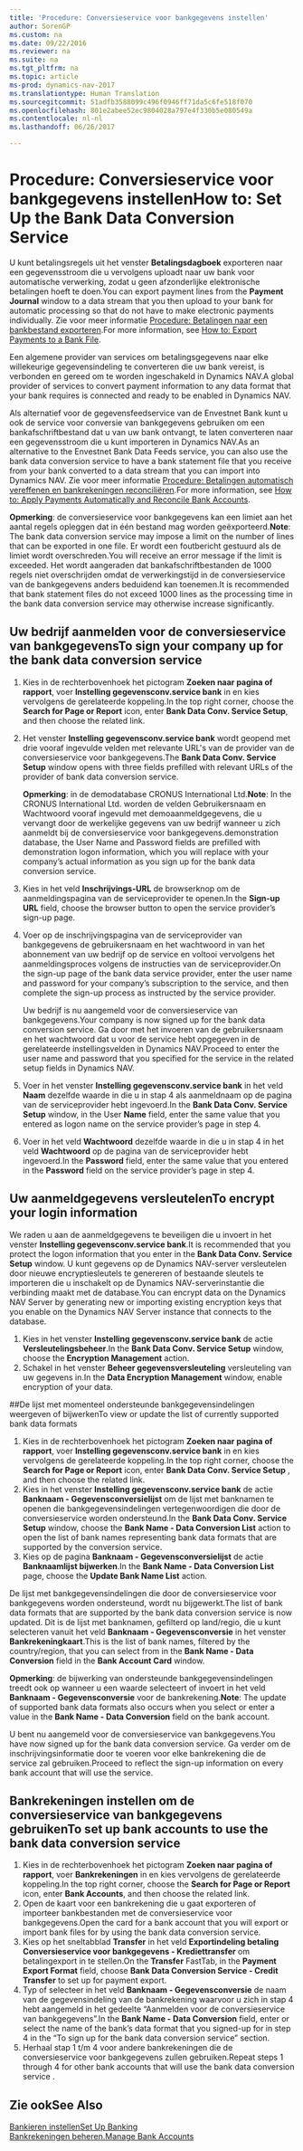 ```yaml
---
title: 'Procedure: Conversieservice voor bankgegevens instellen'
author: SorenGP
ms.custom: na
ms.date: 09/22/2016
ms.reviewer: na
ms.suite: na
ms.tgt_pltfrm: na
ms.topic: article
ms-prod: dynamics-nav-2017
ms.translationtype: Human Translation
ms.sourcegitcommit: 51adfb3588099c496f0946ff71da5c6fe518f070
ms.openlocfilehash: 801e2abee52ec9804028a797e4f330b5e080549a
ms.contentlocale: nl-nl
ms.lasthandoff: 06/26/2017

---
```


# <a name="how-to-set-up-the-bank-data-conversion-service"></a><span data-ttu-id="7b976-102">Procedure: Conversieservice voor bankgegevens instellen</span><span class="sxs-lookup"><span data-stu-id="7b976-102">How to: Set Up the Bank Data Conversion Service</span></span>
<span data-ttu-id="7b976-103">U kunt betalingsregels uit het venster **Betalingsdagboek** exporteren naar een gegevensstroom die u vervolgens uploadt naar uw bank voor automatische verwerking, zodat u geen afzonderlijke elektronische betalingen hoeft te doen.</span><span class="sxs-lookup"><span data-stu-id="7b976-103">You can export payment lines from the **Payment Journal** window to a data stream that you then upload to your bank for automatic processing so that do not have to make electronic payments individually.</span></span> <span data-ttu-id="7b976-104">Zie voor meer informatie [Procedure: Betalingen naar een bankbestand exporteren](payables-how-export-payments-bank-file.md).</span><span class="sxs-lookup"><span data-stu-id="7b976-104">For more information, see [How to: Export Payments to a Bank File](payables-how-export-payments-bank-file.md).</span></span>

<span data-ttu-id="7b976-105">Een algemene provider van services om betalingsgegevens naar elke willekeurige gegevensindeling te converteren die uw bank vereist, is verbonden en gereed om te worden ingeschakeld in Dynamics NAV.</span><span class="sxs-lookup"><span data-stu-id="7b976-105">A global provider of services to convert payment information to any data format that your bank requires is connected and ready to be enabled in Dynamics NAV.</span></span>

<span data-ttu-id="7b976-106">Als alternatief voor de gegevensfeedservice van de Envestnet Bank kunt u ook de service voor conversie van bankgegevens gebruiken om een bankafschriftbestand dat u van uw bank ontvangt, te laten converteren naar een gegevensstroom die u kunt importeren in Dynamics NAV.</span><span class="sxs-lookup"><span data-stu-id="7b976-106">As an alternative to the Envestnet Bank Data Feeds service, you can also use the bank data conversion service to have a bank statement file that you receive from your bank converted to a data stream that you can import into Dynamics NAV.</span></span> <span data-ttu-id="7b976-107">Zie voor meer informatie [Procedure: Betalingen automatisch vereffenen en bankrekeningen reconciliëren](receivables-apply-payments-auto-reconcile-bank-accounts.md).</span><span class="sxs-lookup"><span data-stu-id="7b976-107">For more information, see [How to: Apply Payments Automatically and Reconcile Bank Accounts](receivables-apply-payments-auto-reconcile-bank-accounts.md).</span></span>

<span data-ttu-id="7b976-108">**Opmerking**: de conversieservice voor bankgegevens kan een limiet aan het aantal regels opleggen dat in één bestand mag worden geëxporteerd.</span><span class="sxs-lookup"><span data-stu-id="7b976-108">**Note**: The bank data conversion service may impose a limit on the number of lines that can be exported in one file.</span></span> <span data-ttu-id="7b976-109">Er wordt een foutbericht gestuurd als de limiet wordt overschreden.</span><span class="sxs-lookup"><span data-stu-id="7b976-109">You will receive an error message if the limit is exceeded.</span></span> <span data-ttu-id="7b976-110">Het wordt aangeraden dat bankafschriftbestanden de 1000 regels niet overschrijden omdat de verwerkingstijd in de conversieservice van de bankgegevens anders beduidend kan toenemen.</span><span class="sxs-lookup"><span data-stu-id="7b976-110">It is recommended that bank statement files do not exceed 1000 lines as the processing time in the bank data conversion service may otherwise increase significantly.</span></span>

## <a name="to-sign-your-company-up-for-the-bank-data-conversion-service"></a><span data-ttu-id="7b976-111">Uw bedrijf aanmelden voor de conversieservice van bankgegevens</span><span class="sxs-lookup"><span data-stu-id="7b976-111">To sign your company up for the bank data conversion service</span></span>
1. <span data-ttu-id="7b976-112">Kies in de rechterbovenhoek het pictogram **Zoeken naar pagina of rapport**, voer **Instelling gegevensconv.service bank** in en kies vervolgens de gerelateerde koppeling.</span><span class="sxs-lookup"><span data-stu-id="7b976-112">In the top right corner, choose the **Search for Page or Report** icon, enter **Bank Data Conv. Service Setup**, and then choose the related link.</span></span>  
2. <span data-ttu-id="7b976-113">Het venster **Instelling gegevensconv.service bank** wordt geopend met drie vooraf ingevulde velden met relevante URL's van de provider van de conversieservice voor bankgegevens.</span><span class="sxs-lookup"><span data-stu-id="7b976-113">The **Bank Data Conv. Service Setup** window opens with three fields prefilled with relevant URLs of the provider of bank data conversion service.</span></span>

    <span data-ttu-id="7b976-114">**Opmerking**: in de demodatabase CRONUS International Ltd.</span><span class="sxs-lookup"><span data-stu-id="7b976-114">**Note**: In the CRONUS International Ltd.</span></span> <span data-ttu-id="7b976-115">worden de velden Gebruikersnaam en Wachtwoord vooraf ingevuld met demoaanmeldgegevens, die u vervangt door de werkelijke gegevens van uw bedrijf wanneer u zich aanmeldt bij de conversieservice voor bankgegevens.</span><span class="sxs-lookup"><span data-stu-id="7b976-115">demonstration database, the User Name and Password fields are prefilled with demonstration logon information, which you will replace with your company’s actual information as you sign up for the bank data conversion service.</span></span>
3. <span data-ttu-id="7b976-116">Kies in het veld **Inschrijvings-URL** de browserknop om de aanmeldingspagina van de serviceprovider te openen.</span><span class="sxs-lookup"><span data-stu-id="7b976-116">In the **Sign-up URL** field, choose the browser button to open the service provider’s sign-up page.</span></span>  
4. <span data-ttu-id="7b976-117">Voer op de inschrijvingspagina van de serviceprovider van bankgegevens de gebruikersnaam en het wachtwoord in van het abonnement van uw bedrijf op de service en voltooi vervolgens het aanmeldingsproces volgens de instructies van de serviceprovider.</span><span class="sxs-lookup"><span data-stu-id="7b976-117">On the sign-up page of the bank data service provider, enter the user name and password for your company’s subscription to the service, and then complete the sign-up process as instructed by the service provider.</span></span>

    <span data-ttu-id="7b976-118">Uw bedrijf is nu aangemeld voor de conversieservice van bankgegevens.</span><span class="sxs-lookup"><span data-stu-id="7b976-118">Your company is now signed up for the bank data conversion service.</span></span> <span data-ttu-id="7b976-119">Ga door met het invoeren van de gebruikersnaam en het wachtwoord dat u voor de service hebt opgegeven in de gerelateerde instellingsvelden in Dynamics NAV.</span><span class="sxs-lookup"><span data-stu-id="7b976-119">Proceed to enter the user name and password that you specified for the service in the related setup fields in Dynamics NAV.</span></span>
5. <span data-ttu-id="7b976-120">Voer in het venster **Instelling gegevensconv.service bank** in het veld **Naam** dezelfde waarde in die u in stap 4 als aanmeldnaam op de pagina van de serviceprovider hebt ingevoerd.</span><span class="sxs-lookup"><span data-stu-id="7b976-120">In the **Bank Data Conv. Service Setup** window, in the User **Name** field, enter the same value that you entered as logon name on the service provider’s page in step 4.</span></span>
6. <span data-ttu-id="7b976-121">Voer in het veld **Wachtwoord** dezelfde waarde in die u in stap 4 in het veld **Wachtwoord** op de pagina van de serviceprovider hebt ingevoerd.</span><span class="sxs-lookup"><span data-stu-id="7b976-121">In the **Password** field, enter the same value that you entered in the **Password** field on the service provider’s page in step 4.</span></span>

## <a name="to-encrypt-your-login-information"></a><span data-ttu-id="7b976-122">Uw aanmeldgegevens versleutelen</span><span class="sxs-lookup"><span data-stu-id="7b976-122">To encrypt your login information</span></span>
<span data-ttu-id="7b976-123">We raden u aan de aanmeldgegevens te beveiligen die u invoert in het venster **Instelling gegevensconv.service bank**.</span><span class="sxs-lookup"><span data-stu-id="7b976-123">It is recommended that you protect the logon information that you enter in the **Bank Data Conv. Service Setup** window.</span></span> <span data-ttu-id="7b976-124">U kunt gegevens op de Dynamics NAV-server versleutelen door nieuwe encryptiesleutels te genereren of bestaande sleutels te importeren die u inschakelt op de Dynamics NAV-serverinstantie die verbinding maakt met de database.</span><span class="sxs-lookup"><span data-stu-id="7b976-124">You can encrypt data on the Dynamics NAV Server by generating new or importing existing encryption keys that you enable on the Dynamics NAV Server instance that connects to the database.</span></span>

1. <span data-ttu-id="7b976-125">Kies in het venster **Instelling gegevensconv.service bank** de actie **Versleutelingsbeheer**.</span><span class="sxs-lookup"><span data-stu-id="7b976-125">In the **Bank Data Conv. Service Setup** window, choose the **Encryption Management** action.</span></span>
2. <span data-ttu-id="7b976-126">Schakel in het venster **Beheer gegevensversleuteling** versleuteling van uw gegevens in.</span><span class="sxs-lookup"><span data-stu-id="7b976-126">In the **Data Encryption Management** window, enable encryption of your data.</span></span>

##<a name="to-view-or-update-the-list-of-currently-supported-bank-data-formats"></a><span data-ttu-id="7b976-127">De lijst met momenteel ondersteunde bankgegevensindelingen weergeven of bijwerken</span><span class="sxs-lookup"><span data-stu-id="7b976-127">To view or update the list of currently supported bank data formats</span></span>
1. <span data-ttu-id="7b976-128">Kies in de rechterbovenhoek het pictogram **Zoeken naar pagina of rapport**, voer **Instelling gegevensconv.service bank** in en kies vervolgens de gerelateerde koppeling.</span><span class="sxs-lookup"><span data-stu-id="7b976-128">In the top right corner, choose the **Search for Page or Report** icon, enter **Bank Data Conv. Service Setup** , and then choose the related link.</span></span>
2. <span data-ttu-id="7b976-129">Kies in het venster **Instelling gegevensconv.service bank** de actie **Banknaam - Gegevensconversielijst** om de lijst met banknamen te openen die bankgegevensindelingen vertegenwoordigen die door de conversieservice worden ondersteund.</span><span class="sxs-lookup"><span data-stu-id="7b976-129">In the **Bank Data Conv. Service Setup** window, choose the **Bank Name - Data Conversion List** action to open the list of bank names representing bank data formats that are supported by the conversion service.</span></span>
3. <span data-ttu-id="7b976-130">Kies op de pagina **Banknaam - Gegevensconversielijst** de actie **Banknaamlijst bijwerken**.</span><span class="sxs-lookup"><span data-stu-id="7b976-130">In the **Bank Name - Data Conversion List** page, choose the **Update Bank Name List** action.</span></span>

<span data-ttu-id="7b976-131">De lijst met bankgegevensindelingen die door de conversieservice voor bankgegevens worden ondersteund, wordt nu bijgewerkt.</span><span class="sxs-lookup"><span data-stu-id="7b976-131">The list of bank data formats that are supported by the bank data conversion service is now updated.</span></span> <span data-ttu-id="7b976-132">Dit is de lijst met banknamen, gefilterd op land/regio, die u kunt selecteren vanuit het veld **Banknaam - Gegevensconversie** in het venster **Bankrekeningkaart**.</span><span class="sxs-lookup"><span data-stu-id="7b976-132">This is the list of bank names, filtered by the country/region, that you can select from in the **Bank Name - Data Conversion** field in the **Bank Account Card** window.</span></span>

<span data-ttu-id="7b976-133">**Opmerking**: de bijwerking van ondersteunde bankgegevensindelingen treedt ook op wanneer u een waarde selecteert of invoert in het veld **Banknaam - Gegevensconversie** voor de bankrekening.</span><span class="sxs-lookup"><span data-stu-id="7b976-133">**Note**: The update of supported bank data formats also occurs when you select or enter a value in the **Bank Name - Data Conversion** field on the bank account.</span></span>

<span data-ttu-id="7b976-134">U bent nu aangemeld voor de conversieservice van bankgegevens.</span><span class="sxs-lookup"><span data-stu-id="7b976-134">You have now signed up for the bank data conversion service.</span></span> <span data-ttu-id="7b976-135">Ga verder om de inschrijvingsinformatie door te voeren voor elke bankrekening die de service zal gebruiken.</span><span class="sxs-lookup"><span data-stu-id="7b976-135">Proceed to reflect the sign-up information on every bank account that will use the service.</span></span>

## <a name="to-set-up-bank-accounts-to-use-the-bank-data-conversion-service"></a><span data-ttu-id="7b976-136">Bankrekeningen instellen om de conversieservice van bankgegevens gebruiken</span><span class="sxs-lookup"><span data-stu-id="7b976-136">To set up bank accounts to use the bank data conversion service</span></span>
1. <span data-ttu-id="7b976-137">Kies in de rechterbovenhoek het pictogram **Zoeken naar pagina of rapport**, voer **Bankrekeningen** in en kies vervolgens de gerelateerde koppeling.</span><span class="sxs-lookup"><span data-stu-id="7b976-137">In the top right corner, choose the **Search for Page or Report** icon, enter **Bank Accounts**, and then choose the related link.</span></span>
2. <span data-ttu-id="7b976-138">Open de kaart voor een bankrekening die u gaat exporteren of importeer bankbestanden met de conversieservice voor bankgegevens.</span><span class="sxs-lookup"><span data-stu-id="7b976-138">Open the card for a bank account that you will export or import bank files for by using the bank data conversion service.</span></span>
3. <span data-ttu-id="7b976-139">Kies op het sneltabblad **Transfer** in het veld **Exportindeling betaling** **Conversieservice voor bankgegevens - Krediettransfer** om betalingexport in te stellen.</span><span class="sxs-lookup"><span data-stu-id="7b976-139">On the **Transfer** FastTab, in the **Payment Export Format** field, choose **Bank Data Conversion Service - Credit Transfer** to set up for payment export.</span></span>
4. <span data-ttu-id="7b976-140">Typ of selecteer in het veld **Banknaam - Gegevensconversie** de naam van de gegevensindeling van de bankrekening waarvoor u zich in stap 4 hebt aangemeld in het gedeelte “Aanmelden voor de conversieservice van bankgegevens”.</span><span class="sxs-lookup"><span data-stu-id="7b976-140">In the **Bank Name - Data Conversion** field, enter or select the name of the bank’s data format that you signed-up for in step 4 in the “To sign up for the bank data conversion service” section.</span></span>
5. <span data-ttu-id="7b976-141">Herhaal stap 1 t/m 4 voor andere bankrekeningen die de conversieservice voor bankgegevens zullen gebruiken.</span><span class="sxs-lookup"><span data-stu-id="7b976-141">Repeat steps 1 through 4 for other bank accounts that will use the bank data conversion service .</span></span>

## <a name="see-also"></a><span data-ttu-id="7b976-142">Zie ook</span><span class="sxs-lookup"><span data-stu-id="7b976-142">See Also</span></span>  
[<span data-ttu-id="7b976-143">Bankieren instellen</span><span class="sxs-lookup"><span data-stu-id="7b976-143">Set Up Banking</span></span>](bank-setup-banking.md)  
[<span data-ttu-id="7b976-144">Bankrekeningen beheren.</span><span class="sxs-lookup"><span data-stu-id="7b976-144">Manage Bank Accounts</span></span>](bank-manage-bank-accounts.md)

